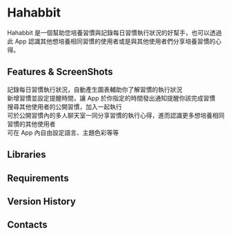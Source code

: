 # Hahabbit
Hahabbit 是一個幫助您培養習慣與記錄每日習慣執行狀況的好幫手，也可以透過此 App 認識其他想培養相同習慣的使用者或是與其他使用者們分享培養習慣的心得。

## Features & ScreenShots

記錄每日習慣執行狀況，自動產生圖表輔助你了解習慣的執行狀況  
新增習慣並設定提醒時間，讓 App 於你指定的時間發出通知提醒你該完成習慣  
搜尋其他使用者的公開習慣，加入一起執行  
可於公開習慣內的多人聊天室一同分享習慣的執行心得，進而認識更多想培養相同習慣的其他使用者  
可在 App 內自由設定語言、主題色彩等等
## Libraries
## Requirements
## Version History
## Contacts